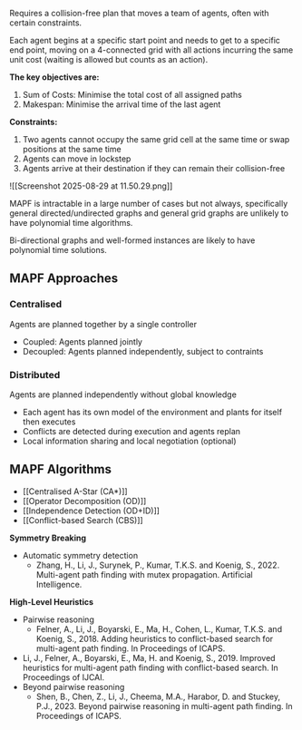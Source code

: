 Requires a collision-free plan that moves a team of agents, often with certain constraints.

Each agent begins at a specific start point and needs to get to a specific end point, moving on a 4-connected grid with all actions incurring the same unit cost (waiting is allowed but counts as an action).

**The key objectives are:**
1. Sum of Costs: Minimise the total cost of all assigned paths
2. Makespan: Minimise the arrival time of the last agent

**Constraints:**
1. Two agents cannot occupy the same grid cell at the same time or swap positions at the same time
2. Agents can move in lockstep
3. Agents arrive at their destination if they can remain their collision-free

![[Screenshot 2025-08-29 at 11.50.29.png]]

MAPF is intractable in a large number of cases but not always, specifically general directed/undirected graphs and general grid graphs are unlikely to have polynomial time algorithms.

Bi-directional graphs and well-formed instances are likely to have polynomial time solutions.

## MAPF Approaches

### Centralised

Agents are planned together by a single controller
- Coupled: Agents planned jointly
- Decoupled: Agents planned independently, subject to contraints

### Distributed

Agents are planned independently without global knowledge
- Each agent has its own model of the environment and plants for itself then executes
- Conflicts are detected during execution and agents replan
- Local information sharing and local negotiation (optional)

## MAPF Algorithms

- [[Centralised A-Star (CA*)]] 
- [[Operator Decomposition (OD)]]
- [[Independence Detection (OD+ID)]]
- [[Conflict-based Search (CBS)]]

**Symmetry Breaking**
- Automatic symmetry detection
	- Zhang, H., Li, J., Surynek, P., Kumar, T.K.S. and Koenig, S., 2022. Multi-agent path finding with mutex propagation. Artificial Intelligence.

**High-Level Heuristics**
- Pairwise reasoning
	- Felner, A., Li, J., Boyarski, E., Ma, H., Cohen, L., Kumar, T.K.S. and Koenig, S., 2018. Adding heuristics to conflict-based search for multi-agent path finding. In Proceedings of ICAPS.
- Li, J., Felner, A., Boyarski, E., Ma, H. and Koenig, S., 2019. Improved heuristics for multi-agent path finding with conflict-based search. In Proceedings of IJCAI.
- Beyond pairwise reasoning
	- Shen, B., Chen, Z., Li, J., Cheema, M.A., Harabor, D. and Stuckey, P.J., 2023. Beyond pairwise reasoning in multi-agent path finding. In Proceedings of ICAPS.

